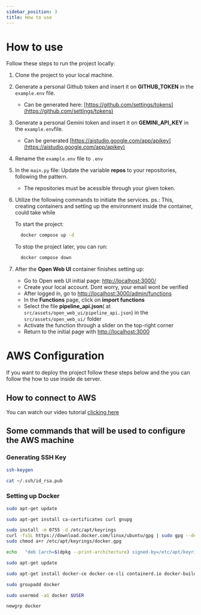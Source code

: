 ```yaml
---
sidebar_position: 3
title: How to use
---
```


# How to use

Follow these steps to run the project locally:

1. Clone the project to your local machine.

2. Generate a personal Github token and insert it on **GITHUB_TOKEN** in the `example.env` file.
    - Can be generated here: [https://github.com/settings/tokens](https://github.com/settings/tokens)

3. Generate a personal Gemini token and insert it on **GEMINI_API_KEY** in the `example.env`file.
    - Can be generated [https://aistudio.google.com/app/apikey](https://aistudio.google.com/app/apikey)

3. Rename the `example.env` file to `.env`

4. In the `main.py` file: Update the variable **repos** to your repositories, following the pattern. 
    - The repositories must be acessible through your given token.

5. Utilize the following commands to initiate the services.
    ps.: This, creating containers and setting up the environment inside the container, could take while

    To start the project:
    ```bash
      docker compose up -d
    ```

    To stop the project later, you can run:
    ```bash
      docker compose down
    ```

6. After the **Open Web UI** container finishes setting up:
    - Go to Open web UI initial page: [http://localhost:3000/](http://localhost:3000/)
    - Create your local account. Dont worry, your email wont be verified
    - After logged in, go to [http://localhost:3000/admin/functions](http://localhost:3000/admin/functions)
    - In the **Functions** page, click on **import functions**
    - Select the file **pipeline_api.json**( at `src/assets/open_web_ui/pipeline_api.json`) in the `src/assets/open_web_ui/` folder
    - Activate the function through a slider on the top-right corner
    - Return to the initial page with [http://localhost:3000](localhost:3000)

# AWS Configuration

If you want to deploy the project follow these steps below and the you can follow the how to use inside de server.

## How to connect to AWS 

You can watch our video tutorial [clicking here](https://drive.google.com/file/d/1k6P_njHA6KgJh8_ulI57ZGdd4S5V93Ob/view)

## Some commands that will be used to configure the AWS machine

### Generating SSH Key

```bash
ssh-keygen
```

```bash
cat ~/.ssh/id_rsa.pub
```

### Setting up Docker

```bash
sudo apt-get update
```

```bash
sudo apt-get install ca-certificates curl gnupg
```

```bash
sudo install -m 0755 -d /etc/apt/keyrings
curl -fsSL https://download.docker.com/linux/ubuntu/gpg | sudo gpg --dearmor -o /etc/apt/keyrings/docker.gpg
sudo chmod a+r /etc/apt/keyrings/docker.gpg
```

```bash
echo   "deb [arch=$(dpkg --print-architecture) signed-by=/etc/apt/keyrings/docker.gpg] https://download.docker.com/linux/ubuntu   $(. /etc/os-release && echo $VERSION_CODENAME) stable" |   sudo tee /etc/apt/sources.list.d/docker.list > /dev/null
```

```bash
sudo apt-get update
```

```bash
sudo apt-get install docker-ce docker-ce-cli containerd.io docker-buildx-plugin docker-compose-plugin
```

```bash
sudo groupadd docker
```

```bash
sudo usermod -aG docker $USER
```

```bash
newgrp docker
```